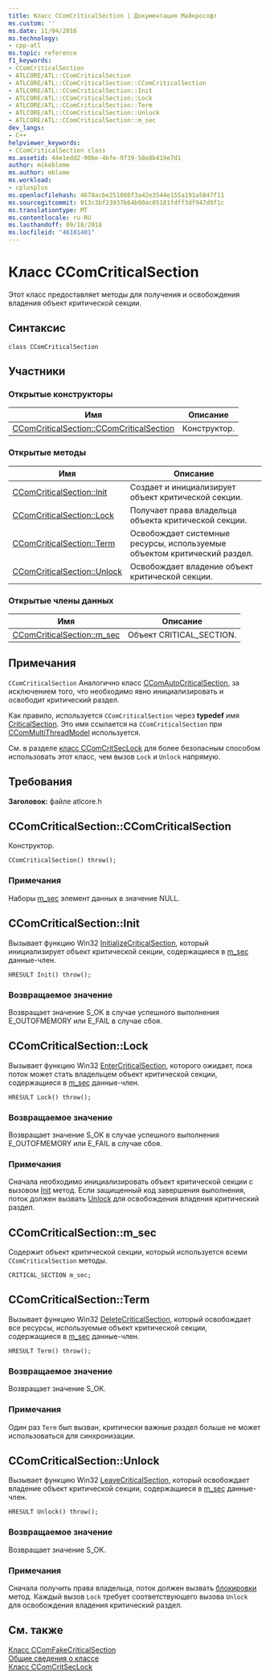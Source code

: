 ```yaml
---
title: Класс CComCriticalSection | Документация Майкрософт
ms.custom: ''
ms.date: 11/04/2016
ms.technology:
- cpp-atl
ms.topic: reference
f1_keywords:
- CComCriticalSection
- ATLCORE/ATL::CComCriticalSection
- ATLCORE/ATL::CComCriticalSection::CComCriticalSection
- ATLCORE/ATL::CComCriticalSection::Init
- ATLCORE/ATL::CComCriticalSection::Lock
- ATLCORE/ATL::CComCriticalSection::Term
- ATLCORE/ATL::CComCriticalSection::Unlock
- ATLCORE/ATL::CComCriticalSection::m_sec
dev_langs:
- C++
helpviewer_keywords:
- CComCriticalSection class
ms.assetid: 44e1edd2-90be-4bfe-9739-58e8b419e7d1
author: mikeblome
ms.author: mblome
ms.workload:
- cplusplus
ms.openlocfilehash: 4678acbe251086f3a42e3544e155a191a5847f11
ms.sourcegitcommit: 913c3bf23937b64b90ac05181fdff3df947d9f1c
ms.translationtype: MT
ms.contentlocale: ru-RU
ms.lasthandoff: 09/18/2018
ms.locfileid: "46101401"
---
```

# <a name="ccomcriticalsection-class"></a>Класс CComCriticalSection

Этот класс предоставляет методы для получения и освобождения владения объект критической секции.

## <a name="syntax"></a>Синтаксис

```
class CComCriticalSection
```

## <a name="members"></a>Участники

### <a name="public-constructors"></a>Открытые конструкторы

|Имя|Описание|
|----------|-----------------|
|[CComCriticalSection::CComCriticalSection](#ccomcriticalsection)|Конструктор.|

### <a name="public-methods"></a>Открытые методы

|Имя|Описание|
|----------|-----------------|
|[CComCriticalSection::Init](#init)|Создает и инициализирует объект критической секции.|
|[CComCriticalSection::Lock](#lock)|Получает права владельца объекта критической секции.|
|[CComCriticalSection::Term](#term)|Освобождает системные ресурсы, используемые объектом критический раздел.|
|[CComCriticalSection::Unlock](#unlock)|Освобождает владение объект критической секции.|

### <a name="public-data-members"></a>Открытые члены данных

|Имя|Описание|
|----------|-----------------|
|[CComCriticalSection::m_sec](#m_sec)|Объект CRITICAL_SECTION.|

## <a name="remarks"></a>Примечания

`CComCriticalSection` Аналогично класс [CComAutoCriticalSection](../../atl/reference/ccomautocriticalsection-class.md), за исключением того, что необходимо явно инициализировать и освободит критический раздел.

Как правило, используется `CComCriticalSection` через **typedef** имя [CriticalSection](ccommultithreadmodel-class.md#criticalsection). Это имя ссылается на `CComCriticalSection` при [CComMultiThreadModel](../../atl/reference/ccommultithreadmodel-class.md) используется.  

См. в разделе [класс CComCritSecLock](../../atl/reference/ccomcritseclock-class.md) для более безопасным способом использовать этот класс, чем вызов `Lock` и `Unlock` напрямую.

## <a name="requirements"></a>Требования

**Заголовок:** файле atlcore.h

##  <a name="ccomcriticalsection"></a>  CComCriticalSection::CComCriticalSection

Конструктор.

```
CComCriticalSection() throw();
```

### <a name="remarks"></a>Примечания

Наборы [m_sec](#m_sec) элемент данных в значение NULL.

##  <a name="init"></a>  CComCriticalSection::Init

Вызывает функцию Win32 [InitializeCriticalSection](/windows/desktop/api/synchapi/nf-synchapi-initializecriticalsection), который инициализирует объект критической секции, содержащиеся в [m_sec](#m_sec) данные-член.

```
HRESULT Init() throw();
```

### <a name="return-value"></a>Возвращаемое значение

Возвращает значение S_OK в случае успешного выполнения E_OUTOFMEMORY или E_FAIL в случае сбоя.

##  <a name="lock"></a>  CComCriticalSection::Lock

Вызывает функцию Win32 [EnterCriticalSection](/windows/desktop/api/synchapi/nf-synchapi-entercriticalsection), которого ожидает, пока поток может стать владельцем объект критической секции, содержащиеся в [m_sec](#m_sec) данные-член.

```
HRESULT Lock() throw();
```

### <a name="return-value"></a>Возвращаемое значение

Возвращает значение S_OK в случае успешного выполнения E_OUTOFMEMORY или E_FAIL в случае сбоя.

### <a name="remarks"></a>Примечания

Сначала необходимо инициализировать объект критической секции с вызовом [Init](#init) метод. Если защищенный код завершения выполнения, поток должен вызвать [Unlock](#unlock) для освобождения владения критический раздел.

##  <a name="m_sec"></a>  CComCriticalSection::m_sec

Содержит объект критической секции, который используется всеми `CComCriticalSection` методы.

```
CRITICAL_SECTION m_sec;
```

##  <a name="term"></a>  CComCriticalSection::Term

Вызывает функцию Win32 [DeleteCriticalSection](/windows/desktop/api/synchapi/nf-synchapi-deletecriticalsection), который освобождает все ресурсы, используемые объект критической секции, содержащиеся в [m_sec](#m_sec) данные-член.

```
HRESULT Term() throw();
```

### <a name="return-value"></a>Возвращаемое значение

Возвращает значение S_OK.

### <a name="remarks"></a>Примечания

Один раз `Term` был вызван, критически важные раздел больше не может использоваться для синхронизации.

##  <a name="unlock"></a>  CComCriticalSection::Unlock

Вызывает функцию Win32 [LeaveCriticalSection](/windows/desktop/api/synchapi/nf-synchapi-leavecriticalsection), который освобождает владение объект критической секции, содержащиеся в [m_sec](#m_sec) данные-член.

```
HRESULT Unlock() throw();
```

### <a name="return-value"></a>Возвращаемое значение

Возвращает значение S_OK.

### <a name="remarks"></a>Примечания

Сначала получить права владельца, поток должен вызвать [блокировки](#lock) метод. Каждый вызов `Lock` требует соответствующего вызова `Unlock` для освобождения владения критический раздел.

## <a name="see-also"></a>См. также

[Класс CComFakeCriticalSection](../../atl/reference/ccomfakecriticalsection-class.md)<br/>
[Общие сведения о классе](../../atl/atl-class-overview.md)<br/>
[Класс CComCritSecLock](../../atl/reference/ccomcritseclock-class.md)
